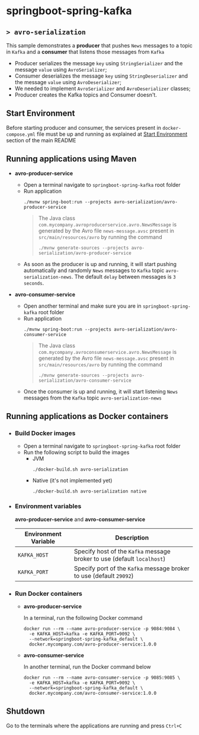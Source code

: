 # springboot-spring-kafka
## `> avro-serialization`

This sample demonstrates a **producer** that pushes `News` messages to a topic in `Kafka` and a **consumer** that listens those messages from `Kafka`
- Producer serializes the message `key` using `StringSerializer` and the message `value` using `AvroSerializer`;
- Consumer deserializes the message `key` using `StringDeserializer` and the message `value` using `AvroDeserializer`;
- We needed to implement `AvroSerializer` and `AvroDeserializer` classes;
- Producer creates the Kafka topics and Consumer doesn't.

## Start Environment

Before starting producer and consumer, the services present in `docker-compose.yml` file must be up and running as explained at [Start Environment](https://github.com/ivangfr/springboot-spring-kafka#start-environment) section of the main README

## Running applications using Maven

- **avro-producer-service**

  - Open a terminal navigate to `springboot-spring-kafka` root folder
  - Run application
    ```
    ./mvnw spring-boot:run --projects avro-serialization/avro-producer-service
    ```
    > The Java class `com.mycompany.avroproducerservice.avro.NewsMessage` is generated by the Avro file `news-message.avsc` present in `src/main/resources/avro` by running the command
    > ```
    > ./mvnw generate-sources --projects avro-serialization/avro-producer-service
    > ```
  - As soon as the producer is up and running, it will start pushing automatically and randomly `News` messages to `Kafka` topic `avro-serialization-news`. The default `delay` between messages is `3 seconds`.

- **avro-consumer-service**

  - Open another terminal and make sure you are in `springboot-spring-kafka` root folder
  - Run application
    ```
    ./mvnw spring-boot:run --projects avro-serialization/avro-consumer-service
    ```
    > The Java class `com.mycompany.avroconsumerservice.avro.NewsMessage` is generated by the Avro file `news-message.avsc` present in `src/main/resources/avro` by running the command
    > ```
    > ./mvnw generate-sources --projects avro-serialization/avro-consumer-service
    > ```
  - Once the consumer is up and running, it will start listening `News` messages from the `Kafka` topic `avro-serialization-news`

## Running applications as Docker containers

- ### Build Docker images

  - Open a terminal navigate to `springboot-spring-kafka` root folder
  - Run the following script to build the images
    - JVM
      ```
      ./docker-build.sh avro-serialization
      ```
    - Native (it's not implemented yet)
      ```
      ./docker-build.sh avro-serialization native
      ```

- ### Environment variables

  **avro-producer-service** and **avro-consumer-service**

  | Environment Variable | Description                                                             |
  | -------------------- | ----------------------------------------------------------------------- |
  | `KAFKA_HOST`         | Specify host of the `Kafka` message broker to use (default `localhost`) |
  | `KAFKA_PORT`         | Specify port of the `Kafka` message broker to use (default `29092`)     |

- ### Run Docker containers

  - **avro-producer-service**

    In a terminal, run the following Docker command
    ```
    docker run --rm --name avro-producer-service -p 9084:9084 \
      -e KAFKA_HOST=kafka -e KAFKA_PORT=9092 \
      --network=springboot-spring-kafka_default \
      docker.mycompany.com/avro-producer-service:1.0.0
    ```

  - **avro-consumer-service**

    In another terminal, run the Docker command below
    ```
    docker run --rm --name avro-consumer-service -p 9085:9085 \
      -e KAFKA_HOST=kafka -e KAFKA_PORT=9092 \
      --network=springboot-spring-kafka_default \
      docker.mycompany.com/avro-consumer-service:1.0.0
    ```
  
## Shutdown

Go to the terminals where the applications are running and press `Ctrl+C`
